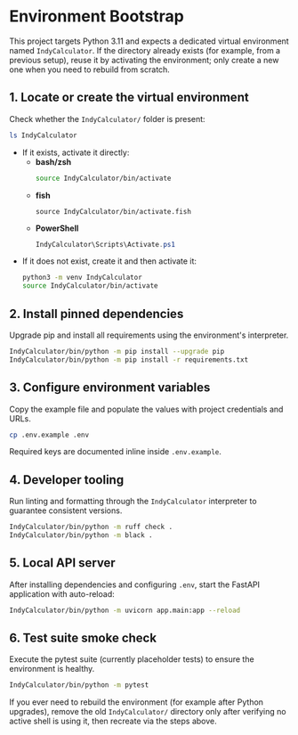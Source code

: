 # Environment Bootstrap

This project targets Python 3.11 and expects a dedicated virtual environment named `IndyCalculator`. If the directory already exists (for example, from a previous setup), reuse it by activating the environment; only create a new one when you need to rebuild from scratch.

## 1. Locate or create the virtual environment

Check whether the `IndyCalculator/` folder is present:

```bash
ls IndyCalculator
```

- If it exists, activate it directly:
  - **bash/zsh**
    ```bash
    source IndyCalculator/bin/activate
    ```
  - **fish**
    ```fish
    source IndyCalculator/bin/activate.fish
    ```
  - **PowerShell**
    ```powershell
    IndyCalculator\Scripts\Activate.ps1
    ```
- If it does not exist, create it and then activate it:
  ```bash
  python3 -m venv IndyCalculator
  source IndyCalculator/bin/activate
  ```

## 2. Install pinned dependencies

Upgrade pip and install all requirements using the environment's interpreter.

```bash
IndyCalculator/bin/python -m pip install --upgrade pip
IndyCalculator/bin/python -m pip install -r requirements.txt
```

## 3. Configure environment variables

Copy the example file and populate the values with project credentials and URLs.

```bash
cp .env.example .env
```

Required keys are documented inline inside `.env.example`.

## 4. Developer tooling

Run linting and formatting through the `IndyCalculator` interpreter to guarantee consistent versions.

```bash
IndyCalculator/bin/python -m ruff check .
IndyCalculator/bin/python -m black .
```

## 5. Local API server

After installing dependencies and configuring `.env`, start the FastAPI application with auto-reload:

```bash
IndyCalculator/bin/python -m uvicorn app.main:app --reload
```

## 6. Test suite smoke check

Execute the pytest suite (currently placeholder tests) to ensure the environment is healthy.

```bash
IndyCalculator/bin/python -m pytest
```

If you ever need to rebuild the environment (for example after Python upgrades), remove the old `IndyCalculator/` directory only after verifying no active shell is using it, then recreate via the steps above.
